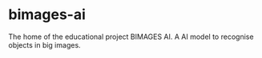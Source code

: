 # bimages-ai
The home of the educational project BIMAGES AI. A AI model to recognise objects in big images.
